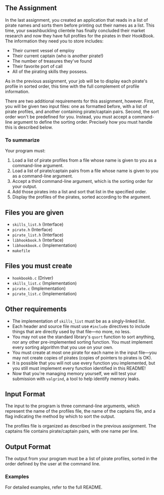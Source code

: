 
## The Assignment
In the last assignment, you created an application that reads in a list of pirate names and sorts them before printing out their names as a list. This time, your swashbuckling clientele has finally concluded their market research and now they have full profiles for the pirates in their HookBook. The information they need you to store includes:
- Their current vessel of employ
- Their current captain (who is another pirate!)
- The number of treasures they've found
- Their favorite port of call
- All of the pirating skills they possess.

As in the previous assignment, your job will be to display each pirate's profile in sorted order, this time with the full complement of profile information.

There are two additional requirements for this assignment, however. First, you will be given two input files: one as formatted before, with a list of pirate profiles, and another containing pirate/captain pairs. Second, the sort order won't be predefined for you. Instead, you must accept a command-line argument to define the sorting order. Precisely how you must handle this is described below.

### To summarize
Your program must:
1. Load a list of pirate profiles from a file whose name is given to you as a command-line argument.
2. Load a list of pirate/captain pairs from a file whose name is given to you as a command-line argument.
3. Accept a third command-line argument, which is the sorting order for your output.
4. Add those pirates into a list and sort that list in the specified order.
5. Display the profiles of the pirates, sorted according to the argument.

## Files you are given
- `skills_list.h` (Interface)
- `pirate.h` (Interface)
- `pirate_list.h` (Interface)
- `libhookbook.h` (Interface)
- `libhookbook.c` (Implementation)
- `makefile`

## Files you must create
- `hookbookb.c` (Driver)
- `skills_list.c` (Implementation)
- `pirate.c` (Implementation)
- `pirate_list.c` (Implementation)

## Other requirements
- The implementation of `skills_list` must be as a singly-linked list.
- Each header and source file must use `#include` directives to include things that are directly used by that file&mdash;no more, no less.
- You may not use the standard library's `qsort` function to sort anything, nor any other pre-implemented sorting function. You must implement every sorting algorithm that you use on your own.
- You must create at most one pirate for each name in the input file&mdash;you may not create copies of pirates (copies of pointers to pirates is OK).
- It is possible that you will not use every function you implemented, but you still must implement every function identified in this README!
- Now that you're managing memory yourself, we will test your submission with `valgrind`, a tool to help identify memory leaks.

## Input Format
The input to the program is three command-line arguments, which represent the name of the profiles file, the name of the captains file, and a flag indicating the method by which to sort the output.

The profiles file is organized as described in the previous assignment. The captains file contains pirate/captain pairs, with one name per line.

## Output Format
The output from your program must be a list of pirate profiles, sorted in the order defined by the user at the command line.

### Examples
For detailed examples, refer to the full README.
```




